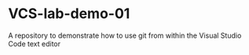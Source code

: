 # VCS-lab-demo-01
A repository to demonstrate how to use git from within the Visual Studio Code text editor
